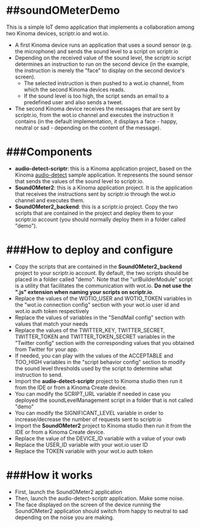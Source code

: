 ##soundOMeterDemo
=================
This is a simple IoT demo application that implements a collaboration among two Kinoma devices, scriptr.io and wot.io.
* A first Kinoma device runs an application that uses a sound sensor (e.g. the microphone) and sends the sound level
to a script on scriptr.io
* Depending on the received value of the sound level, the scriptr.io script determines an instruction to run on the 
second device (in the example, the instruction is merely the "face" to display on the second device's screen).
  * The selected instruction is then pushed to a wot.io channel, from which the second Kinoma devices 
reads.
  * If the sound level is too high, the script sends an email to a predefined user and also sends a tweet.
* The second Kinoma device receives the messages that are sent by scriptr.io, from the wot.io channel and executes 
the instruction it contains (in the default implementation, it displays a face - happy, neutral or sad - depending on the content of the message).

###Components
============

* **audio-detect-scriptr**: this is a Kinoma application project, based on the Kinoma [audio-detect](https://github.com/Kinoma/KPR-examples/tree/master/audio-detect) sample application. It represents the sound sensor that sends the values of the sound level to scriptr.io.
* **SoundOMeter2**: this is a Kinoma application project. It is the application that receives the instructions sent by scriptr.io through the wot.io channel and executes them.
* **SoundOMeter2_backend**: this is a scriptr.io project. Copy the two scripts that are contained in the project and deploy them to your scriptr.io account (you should normally deploy them in a folder called "demo").

###How to deploy and configure
===========================

* Copy the scripts that are contained in the **SoundOMeter2_backend** project to your scriptr.io account. By default, the two scripts should be placed in a folder called "demo". Note that the "urlBuilderModule" script is a utility that facilitates the communication with wot.io. **Do not use the ".js" extension when naming your scripts on scriptr.io**.
 * Replace the values of the WOTIO_USER and WOTIO_TOKEN variables in the "wot.io connection config" section with your wot.io user id and wot.io auth token respectively
 * Replace the values of variables in the "SendMail config" section with values that match your needs
 * Replace the values of the TWITTER_KEY, TWITTER_SECRET, TWITTER_TOKEN and TWITTER_TOKEN_SECRET variables in the "Twitter config" section with the corresponding values that you obtained from Twitter for your app.
 * If needed, you can play with the values of the ACCEPTABLE and TOO_HIGH variables in the "script behavior config" section to modify the sound level thresholds used by the script to determine what instruction to send.
* Import the **audio-detect-scriptr** project to Kinoma studio then run it from the IDE or from a Kinoma Create device. 
 * You can modify the SCRIPT_URL variable if needed in case you deployed the soundLevelManagement script in a folder that is not called "demo"
 * You can modify the SIGNIFICANT_LEVEL variable in order to increase/decrease the number of requests sent to scriptr.io
* Import the **SoundOMeter2** project to Kinoma studio then run it from the IDE or from a Kinoma Create device.
 * Replace the value of the DEVICE_ID variable with a value of your owb
 * Replace the USER_ID variable with your wot.io user ID
 * Replace the TOKEN variable with your wot.io auth token


###How it works
============

* First, launch the SoundOMeter2 application
* Then, launch the audio-detect-scriptr application. Make some noise.
* The face displayed on the screen of the device running the SoundOMeter2 application should switch from happy to neutral to sad depending on the noise you are making.
